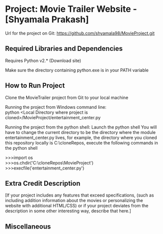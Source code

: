 Project: Movie Trailer Website  - [Shyamala Prakash]
================================
Url for the project on Git: https://github.com/shyamala98/MovieProject.git

Required Libraries and Dependencies
-----------------------------------
Requires Python v2.* (Download site)

Make sure the directory containing python.exe is in your PATH variable

How to Run Project
------------------
Clone the MovieTrailer project from Git to your local machine

Running the project from Windows command line:<br/>
python \<Local Directory where project is cloned\>/MovieProject/entertainment_center.py

Running the project from the python shell:
Launch the python shell 
You will have to change the current directory to be the directory where the module entertainment_center.py lives, for example, the directory where you cloned 
this repository locally is C:\cloneRepos, execute the following commands in the python shell

\>\>\>import os <br/>
\>\>\>os.chdir('C:\cloneRepos\MovieProject') <br/>
\>\>\>execfile('entertainment_center.py')


Extra Credit Description
------------------------
[If your project includes any features that exceed specifications, (such as including addition information about the movies or personalizing the website with additional HTML/CSS) or if your project deviates from the description in some other interesting way, describe that here.]


Miscellaneous
-------------